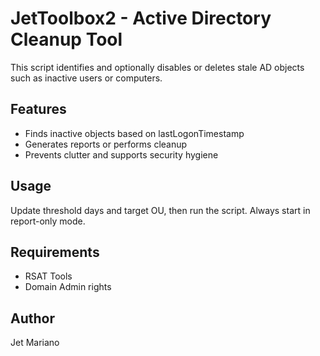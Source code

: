 # JetToolbox2 - Active Directory Cleanup Tool

This script identifies and optionally disables or deletes stale AD objects such as inactive users or computers.

## Features
- Finds inactive objects based on lastLogonTimestamp
- Generates reports or performs cleanup
- Prevents clutter and supports security hygiene

## Usage
Update threshold days and target OU, then run the script. Always start in report-only mode.

## Requirements
- RSAT Tools
- Domain Admin rights

## Author
Jet Mariano
